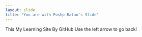 ```yaml
---
layout: slide
title: "You are with Pushp Ratan's Slide"
---
```

This My Learning Site By GitHub Use the left arrow to go back!
